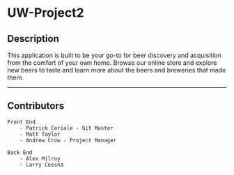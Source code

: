 # UW-Project2

## Description

This application is built to be your go-to for beer discovery and acquisition from the comfort of your own home. Browse our online store and explore new beers to taste and learn more about the beers and breweries that made them.

------

## Contributors
```
Front End 
    - Patrick Ceriale - Git Master 
    - Matt Taylor
    - Andrew Crow - Project Manager
```
```
Back End 
    - Alex Milroy
    - Larry Cessna
```